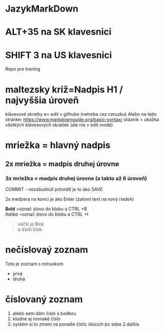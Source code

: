 # JazykMarkDown
# ALT+35   na SK klavesnici
# SHIFT 3 na US klavesnici
Repo pre trening
# maltezsky križ=Nadpis H1 / najvyššia úroveň
klávesové skratky
e= edit v githube (netreba cez ceruzku)
Alebo na tejto stránke: https://www.markdownguide.org/basic-syntax/
otáznik = ukážka všetkých klávesových skratiek (ale nie v edit mode)

# mriežka = hlavný nadpis
## 2x mriežka = madpis druhej úrovne
### 3x mriežka = madpis druhej úrovne (a takto až 6 úroveň)

    
COMMIT - nezabudnúť potvrdiť je to ako SAVE
  
2x medzera na konci je ako Enter (zalomí text na nový riadok)  

 **Bold**  =označ slovo do bloku a CTRL +B   
_Italika_ =označ slovo do bloku a CTRL +I   
> väčší je Blok  
> a ďalší blok

# nečíslovaý zoznam  
Toto je zoznam s mínuskom  
- prvá
- druhá

# číslovaný zoznam  
1. alebo sem dám číslo s bodkou
1. kludne aj rovnaké číslo
2.  systém si to zmení na poradie číslic idúcich po sebe
2.dalšia


